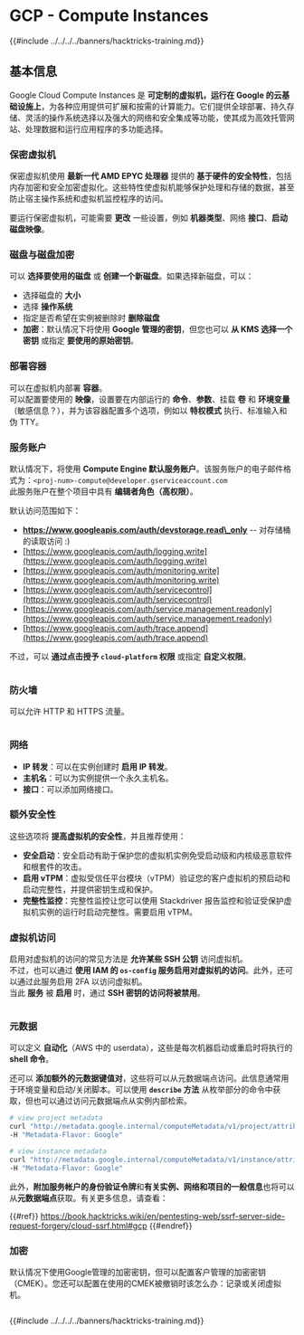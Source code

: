 # GCP - Compute Instances

{{#include ../../../../banners/hacktricks-training.md}}

## 基本信息

Google Cloud Compute Instances 是 **可定制的虚拟机，运行在 Google 的云基础设施上**，为各种应用提供可扩展和按需的计算能力。它们提供全球部署、持久存储、灵活的操作系统选择以及强大的网络和安全集成等功能，使其成为高效托管网站、处理数据和运行应用程序的多功能选择。

### 保密虚拟机

保密虚拟机使用 **最新一代 AMD EPYC 处理器** 提供的 **基于硬件的安全特性**，包括内存加密和安全加密虚拟化。这些特性使虚拟机能够保护处理和存储的数据，甚至防止宿主操作系统和虚拟机监控程序的访问。

要运行保密虚拟机，可能需要 **更改** 一些设置，例如 **机器类型**、网络 **接口**、**启动磁盘映像**。

### 磁盘与磁盘加密

可以 **选择要使用的磁盘** 或 **创建一个新磁盘**。如果选择新磁盘，可以：

- 选择磁盘的 **大小**
- 选择 **操作系统**
- 指定是否希望在实例被删除时 **删除磁盘**
- **加密**：默认情况下将使用 **Google 管理的密钥**，但您也可以 **从 KMS 选择一个密钥** 或指定 **要使用的原始密钥**。

### 部署容器

可以在虚拟机内部署 **容器**。\
可以配置要使用的 **映像**，设置要在内部运行的 **命令**、**参数**、挂载 **卷** 和 **环境变量**（敏感信息？），并为该容器配置多个选项，例如以 **特权模式** 执行、标准输入和伪 TTY。

### 服务账户

默认情况下，将使用 **Compute Engine 默认服务账户**。该服务账户的电子邮件格式为：`<proj-num>-compute@developer.gserviceaccount.com`\
此服务账户在整个项目中具有 **编辑者角色（高权限）**。

默认访问范围如下：

- **https://www.googleapis.com/auth/devstorage.read\_only** -- 对存储桶的读取访问 :)
- [https://www.googleapis.com/auth/logging.write](https://www.googleapis.com/auth/logging.write)
- [https://www.googleapis.com/auth/monitoring.write](https://www.googleapis.com/auth/monitoring.write)
- [https://www.googleapis.com/auth/servicecontrol](https://www.googleapis.com/auth/servicecontrol)
- [https://www.googleapis.com/auth/service.management.readonly](https://www.googleapis.com/auth/service.management.readonly)
- [https://www.googleapis.com/auth/trace.append](https://www.googleapis.com/auth/trace.append)

不过，可以 **通过点击授予 `cloud-platform` 权限** 或指定 **自定义权限**。

<figure><img src="../../../../images/image (327).png" alt=""><figcaption></figcaption></figure>

### 防火墙

可以允许 HTTP 和 HTTPS 流量。

<figure><img src="../../../../images/image (326).png" alt=""><figcaption></figcaption></figure>

### 网络

- **IP 转发**：可以在实例创建时 **启用 IP 转发**。
- **主机名**：可以为实例提供一个永久主机名。
- **接口**：可以添加网络接口。

### 额外安全性

这些选项将 **提高虚拟机的安全性**，并且推荐使用：

- **安全启动**：安全启动有助于保护您的虚拟机实例免受启动级和内核级恶意软件和根套件的攻击。
- **启用 vTPM**：虚拟受信任平台模块（vTPM）验证您的客户虚拟机的预启动和启动完整性，并提供密钥生成和保护。
- **完整性监控**：完整性监控让您可以使用 Stackdriver 报告监控和验证受保护虚拟机实例的运行时启动完整性。需要启用 vTPM。

### 虚拟机访问

启用对虚拟机的访问的常见方法是 **允许某些 SSH 公钥** 访问虚拟机。\
不过，也可以通过 **使用 IAM 的 `os-config` 服务启用对虚拟机的访问**。此外，还可以通过此服务启用 2FA 以访问虚拟机。\
当此 **服务** 被 **启用** 时，通过 **SSH 密钥的访问将被禁用**。

<figure><img src="../../../../images/image (328).png" alt=""><figcaption></figcaption></figure>

### 元数据

可以定义 **自动化**（AWS 中的 userdata），这些是每次机器启动或重启时将执行的 **shell 命令**。

还可以 **添加额外的元数据键值对**，这些将可以从元数据端点访问。此信息通常用于环境变量和启动/关闭脚本。可以使用 **`describe` 方法** 从枚举部分的命令中获取，但也可以通过访问元数据端点从实例内部检索。
```bash
# view project metadata
curl "http://metadata.google.internal/computeMetadata/v1/project/attributes/?recursive=true&alt=text" \
-H "Metadata-Flavor: Google"

# view instance metadata
curl "http://metadata.google.internal/computeMetadata/v1/instance/attributes/?recursive=true&alt=text" \
-H "Metadata-Flavor: Google"
```
此外，**附加服务帐户的身份验证令牌**和**有关实例、网络和项目的一般信息**也将可以从**元数据端点**获取。有关更多信息，请查看：

{{#ref}}
https://book.hacktricks.wiki/en/pentesting-web/ssrf-server-side-request-forgery/cloud-ssrf.html#gcp
{{#endref}}

### 加密

默认情况下使用Google管理的加密密钥，但可以配置客户管理的加密密钥（CMEK）。您还可以配置在使用的CMEK被撤销时该怎么办：记录或关闭虚拟机。

<figure><img src="../../../../images/image (329).png" alt=""><figcaption></figcaption></figure>

{{#include ../../../../banners/hacktricks-training.md}}
